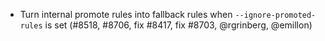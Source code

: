 - Turn internal promote rules into fallback rules when
  `--ignore-promoted-rules` is set (#8518, #8706, fix #8417, fix #8703,
  @rgrinberg, @emillon)
